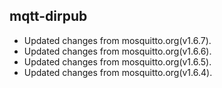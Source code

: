## mqtt-dirpub
* Updated changes from mosquitto.org(v1.6.7).
* Updated changes from mosquitto.org(v1.6.6).
* Updated changes from mosquitto.org(v1.6.5).
* Updated changes from mosquitto.org(v1.6.4).
